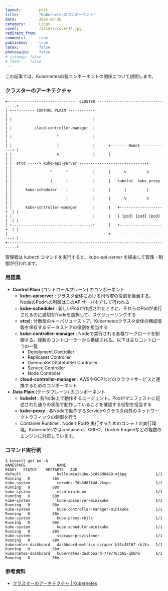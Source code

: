 ```yaml
---
layout:        post
title:         "Kubernetesのコンポーネント"
date:          2024-05-20
category:      Linux
cover:         /assets/cover14.jpg
redirect_from:
comments:      true
published:     true
latex:         false
photoswipe:    false
# sitemap: false
# feed:    false
---
```


この記事では、Kubernetesの各コンポーネントの関係について説明します。

### クラスターのアーキテクチャ

```fig
+------------------------------- CLUSTER ----------------------------------+
| +---------- CONTROL PLAIN -----------+                                   |
| |                                    |                                   |
| |          cloud-controller-manager  |                                   |
| |                    ^               |                                   |
| |                    |               |      +------- Node1 ------------+ |
| |                    V               |      |                          | |
| |  etcd -----> kube-api-server --------------------+---------+         | |
| |                 ^      ^           |      |      V         V         | |
| |                 |      |           |      |   kubelet  kube-proxy    | |
| |      kube-scheduler    |           |      |      |         |         | |
| |                        |           |      |      V         V         | |
| |      kube-controller-manager       |      |   +-------------------+  | |
| |                                    |      |   | [pod] [pod] [pod] |  | |
| +------------------------------------+      |   +-------------------+  | |
|                                             +--------------------------+ |
+--------------------------------------------------------------------------+
```

管理者は kubectl コマンドを実行すると、kube-api-server を経由して管理・制御が行われます。


### 用語集

- **Control Plain** (コントロールプレーン) のコンポーネント
    - **kube-apiserver** : クラスタ全体における司令塔の役割を担当する。NodeのPodへの制御はこのAPIサーバを介して行われる
    - **kube-scheduler** : 新しいPodが作成されたときに、それらのPodが実行されるのに適切なNodeを選択して、スケジューリングする
    - **etcd** : 分散型のキーバリューストア。Kubernetesクラスタ全体の構成情報を保存するデータストアの役割を担当する
    - **kube-controller-manager** : Nodeで実行される各種ワークロードを制御する。複数のコントローラーから構成される。以下は主なコントローラの一覧
        - Depolyment Controller
        - Replicaset Controller
        - DaemonSet/StatefulSet Controller
        - Service Controller
        - Node Controller
    - **cloud-controller-manager** : AWSやGCPなどのクラウドサービスと連携するためのコンポーネント
- **Data Plain** (データプレーン) のコンポーネント
    - **kubelet** : 各Node上で動作するエージェント。Podがマニフェストに記述された通りの状態で動作していることを確認する役割を担当する
    - **kube-proxy** : 各Nodeで動作するServiceやクラスタ内外のネットワークトラフィックの制御を行う
    - Container Runtime : NodeでPodを実行するためのコンテナの実行環境。Kubernetesではcontainerd、CRI-O、Docker Engineなどの複数のエンジンに対応しています。


### コマンド実行例

```
$ kubectl get po -A
NAMESPACE              NAME                                        READY   STATUS    RESTARTS   AGE
default                hello-minikube-5c898d8489-mjkpg             1/1     Running   0          56m
kube-system            coredns-7db6d8ff4d-2kxpn                    1/1     Running   0          88m
kube-system            etcd-minikube                               1/1     Running   0          88m
kube-system            kube-apiserver-minikube                     1/1     Running   0          88m
kube-system            kube-controller-manager-minikube            1/1     Running   0          88m
kube-system            kube-proxy-r8jlk                            1/1     Running   0          88m
kube-system            kube-scheduler-minikube                     1/1     Running   0          88m
kube-system            storage-provisioner                         1/1     Running   0          88m
kubernetes-dashboard   dashboard-metrics-scraper-b5fc48f67-ckl5n   1/1     Running   0          86m
kubernetes-dashboard   kubernetes-dashboard-779776cb65-qhbh6       1/1     Running   0          86m
```




### 参考資料

- [クラスターのアーキテクチャ \| Kubernetes](https://kubernetes.io/ja/docs/concepts/architecture/)
